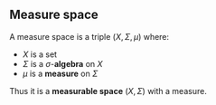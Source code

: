## Measure space

A measure space is a triple $(X, \Sigma, \mu)$ where:

* $X$ is a set
* $\Sigma$ is a $\sigma$-**algebra** on $X$
* $\mu$ is a **measure** on $\Sigma$

Thus it is a **measurable space** $(X,\Sigma)$ with a measure.